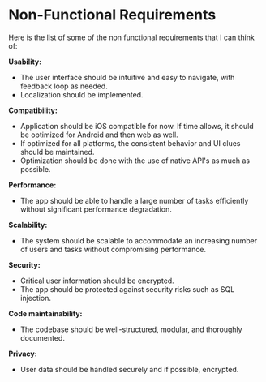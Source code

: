 # Non-Functional Requirements

Here is the list of some of the non functional requirements that I can think of: 

**Usability:**
- The user interface should be intuitive and easy to navigate, with feedback loop as needed. 
- Localization should be implemented. 

**Compatibility:**
- Application should be iOS compatible for now. If time allows, it should be optimized for Android and then web as well. 
- If optimized for all platforms, the consistent behavior and UI clues should be maintained. 
- Optimization should be done with the use of native API's as much as possible. 

**Performance:** 
- The app should be able to handle a large number of tasks efficiently without significant performance degradation. 

**Scalability:**
- The system should be scalable to accommodate an increasing number of users and tasks without compromising performance. 

**Security:**
- Critical user information should be encrypted. 
- The app should be protected against security risks such as SQL injection.

**Code maintainability:**
- The codebase should be well-structured, modular, and thoroughly documented. 

**Privacy:**
- User data should be handled securely and if possible, encrypted. 
